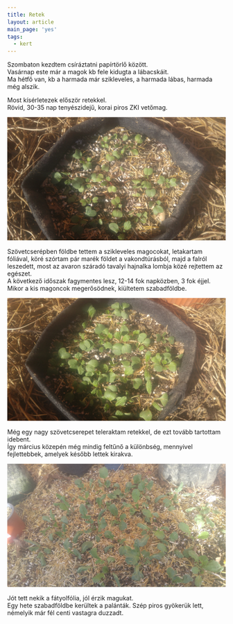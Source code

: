 ```yaml
---
title: Retek
layout: article
main_page: 'yes'
tags:
  - kert
---
```

Szombaton kezdtem csíráztatni papírtörlő között.  
Vasárnap este már a magok kb fele kidugta a lábacskáit.  
Ma hétfő van, kb a harmada már szikleveles, a harmada lábas, harmada még alszik.  

Most kísérletezek először retekkel.  
Rövid, 30-35 nap tenyészidejű, korai piros ZKI vetőmag.

<img src="/assets/images/retek/IMG_20250228_135029.jpg" alt="retek">

Szövetcserépben földbe tettem a szikleveles magocokat, letakartam fóliával, köré szórtam pár marék földet a vakondtúrásból, majd a falról leszedett, most az avaron száradó tavalyi hajnalka lombja közé rejtettem az egészet.  
A következő időszak fagymentes lesz, 12-14 fok napközben, 3 fok éjjel.
Mikor a kis magoncok megerősödnek, kiültetem szabadföldbe.  

<img src="/assets/images/retek/IMG_20250228_135016.jpg" alt="retek">

Még egy nagy szövetcserepet teleraktam retekkel, de ezt tovább tartottam idebent.  
Így március közepén még mindig feltűnő a különbség, mennyivel fejlettebbek, amelyek később lettek kirakva.

<img src="/assets/images/retek/IMG_20250314_083526.jpg" alt="retek">

Jót tett nekik a fátyolfólia, jól érzik magukat.  
Egy hete szabadföldbe kerültek a palánták. Szép piros gyökerük lett, némelyik már fél centi vastagra duzzadt.


